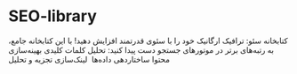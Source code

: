 # SEO-library
 کتابخانه سئو: ترافیک ارگانیک خود را با سئوی قدرتمند افزایش دهید! با این کتابخانه جامع، به رتبه‌های برتر در موتورهای جستجو دست پیدا کنید:  تحلیل کلمات کلیدی بهینه‌سازی محتوا ساختاردهی داده‌ها ️ لینک‌سازی تجزیه و تحلیل
